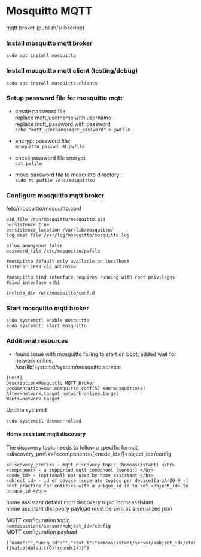 # Mosquitto MQTT
mqtt broker (publish/subscribe)

### Install mosquitto mqtt broker
```
sudo apt install mosquitto
```

### Install mosquitto mqtt client (testing/debug)
```
sudo apt install mosquitto-clients
```

### Setup password file for mosquitto mqtt
  - create password file: </br>
  replace mqtt_username with username </br>
  replace mqtt_password with password </br>
  ```echo "mqtt_username:mqtt_password" > pwfile```
  
  - encrypt password file: </br>
  ```mosquitto_passwd -U pwfile```
  
  - check password file encrypt: </br>
  ```cat pwfile```
  
  - move password file to mosquitto directory: </br>
  ```sudo mv pwfile /etc/mosquitto/```
  
### Configure mosquitto mqtt broker
/etc/mosquitto/mosquitto.conf
```
pid_file /run/mosquitto/mosquitto.pid
persistence true
persistence_location /var/lib/mosquitto/
log_dest file /var/log/mosquitto/mosquitto.log

allow_anonymous false
password_file /etc/mosquitto/pwfile

#mosquitto default only available on localhost
listener 1883 <ip_address>

#mosquitto bind interface requires running with root privileges
#bind_interface eth1

include_dir /etc/mosquitto/conf.d
```

### Start mosquitto mqtt broker
```
sudo systemctl enable mosquitto
sudo systemctl start mosquitto
```

### Additional resources
  - found issue with mosquitto failing to start on boot, added wait for network online. </br>
  /usr/lib/systemd/system/mosquitto.service
  ```
  [Unit]
  Description=Mosquitto MQTT Broker
  Documentation=man:mosquitto.conf(5) man:mosquitto(8)
  After=network.target network-online.target
  Wants=network.target
  ```
  Update systemd
  ```
  sudo systemctl daemon-reload
  ```
  
#### Home assistant mqtt discovery
The discovery topic needs to follow a specific format: </br>
<discovery_prefix>/\<component>/[<node_id>/]<object_id>/config
```
<discovery_prefix> - mqtt discovery topic (homeassistant) </br>
<component> - a supported mqtt component (sensor) </br>
<node_id> - (optional) not used by home assistant </br>
<object_id> - id of device (seperate topics per device)[a-zA-Z0-9_-] Best practice for entities with a unique_id is to set <object_id> to unique_id </br>
```

home assistant default mqtt discovery topic: homeassistant </br>
home assistant discovery payload must be sent as a serialized json </br>

MQTT configuration topic </br>
```homeassistant/sensor/<object_id>/config``` </br>
MQTT configuration payload </br>
```
{"name":"","uniq_id":"","stat_t":"homeassistant/sensor/<object_id>/state","unit_of_meas":"","dev_cla":"","val_tpl":"{{value|default(0)|round(2)}}"}
```
